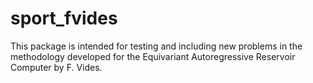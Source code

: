 # sport_fvides
This package is intended for testing and including new problems in the methodology developed for the Equivariant Autoregressive Reservoir Computer by F. Vides.
